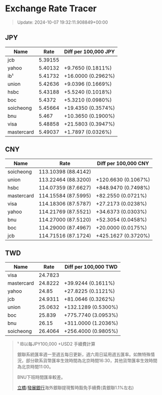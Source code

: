 # Exchange Rate Tracer

> Update: 2024-10-07 19:32:11.908849+00:00

## JPY

| Name       |    Rate | Diff per 100,000 JPY   |
|------------|---------|------------------------|
| jcb        | 5.39155 |                        |
| yahoo      | 5.40132 | +9.7650 (0.1811%)      |
| ib¹        | 5.41732 | +16.0000 (0.2962%)     |
| union      | 5.42636 | +9.0396 (0.1669%)      |
| hsbc       | 5.43188 | +5.5240 (0.1018%)      |
| boc        | 5.4372  | +5.3210 (0.0980%)      |
| soicheong  | 5.45664 | +19.4350 (0.3574%)     |
| bnu        | 5.467   | +10.3650 (0.1900%)     |
| visa       | 5.48858 | +21.5803 (0.3947%)     |
| mastercard | 5.49037 | +1.7897 (0.0326%)      |

## CNY

| Name       | Rate                | Diff per 100,000 CNY   |
|------------|---------------------|------------------------|
| soicheong  | 113.10398	(88.4142) |                        |
| union      | 113.22464	(88.3200) | +120.6630 (0.1067%)    |
| hsbc       | 114.07359	(87.6627) | +848.9470 (0.7498%)    |
| mastercard | 114.15584	(87.5995) | +82.2550 (0.0721%)     |
| visa       | 114.18306	(87.5787) | +27.2173 (0.0238%)     |
| yahoo      | 114.21769	(87.5521) | +34.6373 (0.0303%)     |
| bnu        | 114.27000	(87.5120) | +52.3054 (0.0458%)     |
| boc        | 114.29000	(87.4967) | +20.0000 (0.0175%)     |
| jcb        | 114.71516	(87.1724) | +425.1627 (0.3720%)    |

## TWD

| Name       |    Rate | Diff per 100,000 TWD   |
|------------|---------|------------------------|
| visa       | 24.7823 |                        |
| mastercard | 24.8222 | +39.9244 (0.1611%)     |
| yahoo      | 24.85   | +27.8225 (0.1121%)     |
| jcb        | 24.9311 | +81.0646 (0.3262%)     |
| union      | 25.0632 | +132.1289 (0.5300%)    |
| boc        | 25.839  | +775.7740 (3.0953%)    |
| bnu        | 26.15   | +311.0000 (1.2036%)    |
| soicheong  | 26.4064 | +256.4000 (0.9805%)    |


> ¹ IB以每JPY100,000 +USD2 手續費計算
>
> 銀聯系統匯率週一至週五每日更新，週六周日延用週五匯率。如無特殊情況，部分歐系貨幣匯率生效時間為北京時間16:30，其他貨幣匯率生效時間為北京時間11:00。
>
> BNU下班時間匯率較差。
>
> [立橋](https://www.wlbank.com.mo/uploads/ueditor/file/20181211/1544536513900230.pdf)/[發展銀行](https://www.mdb.com.mo/Service_Charges_20230728.pdf)海外銀聯提現暫時豁免手續費(貴銀聯1.1%左右)


